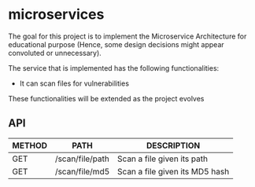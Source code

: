 # microservices #

The goal for this project is to implement the Microservice Architecture for educational purpose (Hence, some design decisions might appear convoluted or unnecessary).

The service that is implemented has the following functionalities:
* It can scan files for vulnerabilities

These functionalities will be extended as the project evolves

## API ##  

| METHOD | PATH | DESCRIPTION |
| ------ |----- |-------------|
| GET | /scan/file/path | Scan a file given its path |
| GET | /scan/file/md5 | Scan a file given its MD5 hash |
